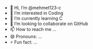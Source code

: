 - 👋 Hi, I’m @mehmet123-c
- 👀 I’m interested in Coding
- 🌱 I’m currently learning C
- 💞️ I’m looking to collaborate on GitHub
- 📫 How to reach me ...
- 😄 Pronouns: ...
- ⚡ Fun fact: ...

<!---
mehmet123-c/mehmet123-c is a ✨ special ✨ repository because its `README.md` (this file) appears on your GitHub profile.
You can click the Preview link to take a look at your changes.
--->
